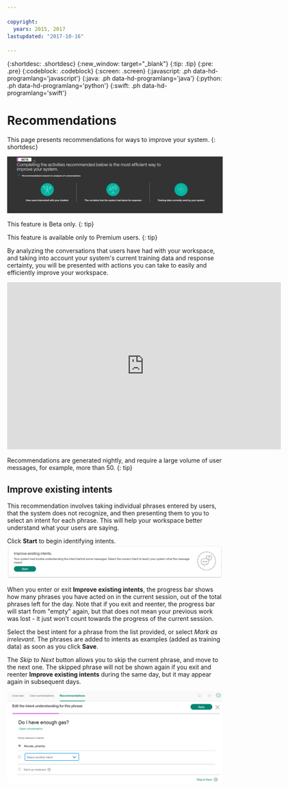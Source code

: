 ```yaml
---

copyright:
  years: 2015, 2017
lastupdated: "2017-10-16"

---
```


{:shortdesc: .shortdesc}
{:new_window: target="_blank"}
{:tip: .tip}
{:pre: .pre}
{:codeblock: .codeblock}
{:screen: .screen}
{:javascript: .ph data-hd-programlang='javascript'}
{:java: .ph data-hd-programlang='java'}
{:python: .ph data-hd-programlang='python'}
{:swift: .ph data-hd-programlang='swift'}

# Recommendations
This page presents recommendations for ways to improve your system.
{: shortdesc}

![Recommendations tab](images/RecommendTop.png)

This feature is Beta only.
{: tip}

This feature is available only to Premium users.
{: tip}

By analyzing the conversations that users have had with your workspace, and taking into account your system's current training data and response certainty, you will be presented with actions you can take to easily and efficiently improve your workspace.

<iframe class="embed-responsive-item" id="youtubeplayer" type="text/html" width="640" height="390" src="https://www.youtube.com/embed/scMu66AvZtY" frameborder="0" webkitallowfullscreen mozallowfullscreen allowfullscreen> </iframe>

Recommendations are generated nightly, and require a large volume of user messages, for example, more than 50.
{: tip}

## Improve existing intents
This recommendation involves taking individual phrases entered by users, that the system does not recognize, and then presenting them to you to select an intent for each phrase. This will help your workspace better understand what your users are saying.

Click **Start** to begin identifying intents.
![Improve existing intents page](images/rec_improve_intent.png)

When you enter or exit **Improve existing intents**, the progress bar shows how many phrases you have acted on in the current session, out of the total phrases left for the day. Note that if you exit and reenter, the progress bar will start from "empty" again, but that does not mean your previous work was lost - it just won’t count towards the progress of the current session.

Select the best intent for a phrase from the list provided, or select *Mark as irrelevant*. The phrases are added to intents as examples (added as training data) as soon as you click **Save**.

The *Skip to Next* button allows you to skip the current phrase, and move to the next one. The skipped phrase will not be shown again if you exit and reenter **Improve existing intents** during the same day, but it may appear again in subsequent days.

![Improve existing intents edit page](images/rec_improve_intent2.png)

